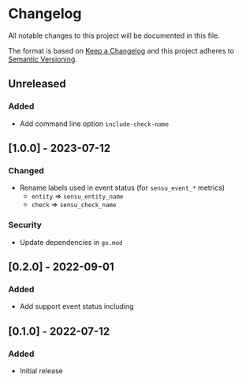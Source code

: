 # Changelog
All notable changes to this project will be documented in this file.

The format is based on [Keep a Changelog](http://keepachangelog.com/en/1.0.0/)
and this project adheres to [Semantic
Versioning](http://semver.org/spec/v2.0.0.html).

## Unreleased

### Added
- Add command line option `include-check-name`

## [1.0.0] - 2023-07-12

### Changed
- Rename labels used in event status (for `sensu_event_*` metrics)
    - `entity` => `sensu_entity_name`
    - `check` => `sensu_check_name`

### Security
- Update dependencies in `go.mod`

## [0.2.0] - 2022-09-01

### Added
- Add support event status including

## [0.1.0] - 2022-07-12

### Added
- Initial release
